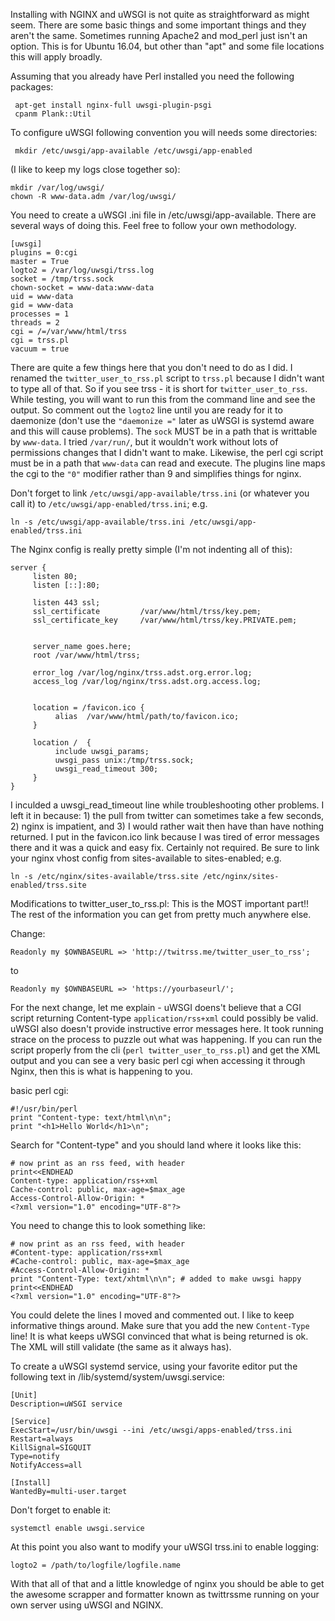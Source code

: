 Installing with NGINX and uWSGI is not quite as straightforward as might seem.  There are some basic things and some important things and they aren't the same.  Sometimes running Apache2 and mod_perl just isn't an option.  This is for Ubuntu 16.04, but other than "apt" and some file locations this will apply broadly.

Assuming that you already have Perl installed you need the following packages:

     apt-get install nginx-full uwsgi-plugin-psgi
     cpanm Plank::Util

To configure uWSGI following convention you will needs some directories:

     mkdir /etc/uwsgi/app-available /etc/uwsgi/app-enabled

(I like to keep my logs close together so):

```
mkdir /var/log/uwsgi/
chown -R www-data.adm /var/log/uwsgi/
```
 
You need to create a uWSGI .ini file in /etc/uwsgi/app-available.  There are several ways of doing this.  Feel free to follow your own methodology.

```
[uwsgi]
plugins = 0:cgi
master = True
logto2 = /var/log/uwsgi/trss.log
socket = /tmp/trss.sock
chown-socket = www-data:www-data
uid = www-data
gid = www-data
processes = 1
threads = 2
cgi = /=/var/www/html/trss
cgi = trss.pl
vacuum = true
```

There are quite a few things here that you don't need to do as I did.  I renamed the `twitter_user_to_rss.pl` script to `trss.pl` because I didn't want to type all of that.  So if you see trss - it is short for `twitter_user_to_rss`.  While testing, you will want to run this from the command line and see the output.  So comment out the `logto2` line until you are ready for it to daemonize (don't use the `"daemonize ="` later as uWSGI is systemd aware and this will cause problems).  The `sock` MUST be in a path that is writtable by `www-data`.  I tried `/var/run/`, but it wouldn't work without lots of permissions changes that I didn't want to make.  Likewise, the perl cgi script must be in a path that `www-data` can read and execute.  The plugins line maps the cgi to the `"0"` modifier rather than 9 and simplifies things for nginx.

Don't forget to link `/etc/uwsgi/app-available/trss.ini` (or whatever you call it) to `/etc/uwsgi/app-enabled/trss.ini`; e.g.

```
ln -s /etc/uwsgi/app-available/trss.ini /etc/uwsgi/app-enabled/trss.ini
```

The Nginx config is really pretty simple (I'm not indenting all of this):

```
server {
     listen 80;
     listen [::]:80;

     listen 443 ssl;
     ssl_certificate         /var/www/html/trss/key.pem;
     ssl_certificate_key     /var/www/html/trss/key.PRIVATE.pem;


     server_name goes.here;
     root /var/www/html/trss;

     error_log /var/log/nginx/trss.adst.org.error.log;
     access_log /var/log/nginx/trss.adst.org.access.log;


     location = /favicon.ico {
          alias  /var/www/html/path/to/favicon.ico;
     }

     location /  {
          include uwsgi_params;
          uwsgi_pass unix:/tmp/trss.sock;
          uwsgi_read_timeout 300;
     }
}
```

I inculded a uwsgi_read_timeout line while troubleshooting other problems.  I left it in because: 1) the pull from twitter can sometimes take a few seconds, 2) nginx is impatient, and 3) I would rather wait then have than have nothing returned.  I put in the favicon.ico link because I was tired of error messages there and it was a quick and easy fix.  Certainly not required.  Be sure to link your nginx vhost config from sites-available to sites-enabled; e.g.

```
ln -s /etc/nginx/sites-available/trss.site /etc/nginx/sites-enabled/trss.site
```

Modifications to twitter_user_to_rss.pl:
This is the MOST important part!!  The rest of the information you can get from pretty much anywhere else.

Change:
```
Readonly my $OWNBASEURL => 'http://twitrss.me/twitter_user_to_rss';
```

to

```
Readonly my $OWNBASEURL => 'https://yourbaseurl/';
```

For the next change, let me explain - uWSGI doens't believe that a CGI script returning Content-type `application/rss+xml` could possibly be valid.  uWSGI also doesn't provide instructive error messages here.  It took running strace on the process to puzzle out what was happening.  If you can run the script properly from the cli (`perl twitter_user_to_rss.pl`) and get the XML output and you can see a very basic perl cgi when accessing it through Nginx, then this is what is happening to you.

basic perl cgi:

```     
#!/usr/bin/perl
print "Content-type: text/html\n\n";
print "<h1>Hello World</h1>\n";
```

Search for "Content-type" and you should land where it looks like this:

```
# now print as an rss feed, with header
print<<ENDHEAD
Content-type: application/rss+xml
Cache-control: public, max-age=$max_age
Access-Control-Allow-Origin: *
<?xml version="1.0" encoding="UTF-8"?>
```

You need to change this to look something like:

```
# now print as an rss feed, with header
#Content-type: application/rss+xml
#Cache-control: public, max-age=$max_age
#Access-Control-Allow-Origin: *
print "Content-Type: text/xhtml\n\n"; # added to make uwsgi happy
print<<ENDHEAD
<?xml version="1.0" encoding="UTF-8"?>
```

You could delete the lines I moved and commented out.  I like to keep informative things around.  Make sure that you add the new `Content-Type` line!  It is what keeps uWSGI convinced that what is being returned is ok. The XML will still validate (the same as it always has).

To create a uWSGI systemd service, using your favorite editor put the following text in /lib/systemd/system/uwsgi.service:   

```
[Unit]
Description=uWSGI service

[Service]
ExecStart=/usr/bin/uwsgi --ini /etc/uwsgi/apps-enabled/trss.ini
Restart=always
KillSignal=SIGQUIT
Type=notify
NotifyAccess=all

[Install]
WantedBy=multi-user.target
```

Don't forget to enable it:

```
systemctl enable uwsgi.service
```

At this point you also want to modify your uWSGI trss.ini to enable logging:

```
logto2 = /path/to/logfile/logfile.name
```

With that all of that and a little knowledge of nginx you should be able to get the awesome scrapper and formatter known as twittrssme running on your own server using uWSGI and NGINX.
